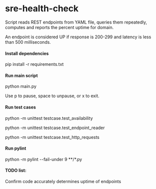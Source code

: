 # sre-health-check
Script reads REST endpoints from YAML file, queries them repeatedly, computes and reports the percent uptime for domain.

An endpoint is considered UP if response is 200-299 and latency is less than 500 milliseconds.

#### Install dependencies
pip install -r requirements.txt

#### Run main script
python main.py

Use p to pause, space to unpause, or x to exit.

#### Run test cases
python -m unittest testcase.test_availability

python -m unittest testcase.test_endpoint_reader

python -m unittest testcase.test_http_requests

#### Run pylint

python -m pylint --fail-under 9 **/*.py

#### TODO list:

Confirm code accurately determines uptime of endpoints
